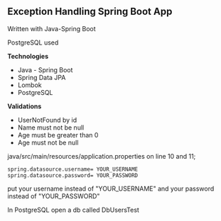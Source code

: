 ## Exception Handling Spring Boot App

Written with Java-Spring Boot

PostgreSQL used

**Technologies**

* Java - Spring Boot
* Spring Data JPA
* Lombok
* PostgreSQL

**Validations**

* UserNotFound by id
* Name must not be null
* Age must be greater than 0
* Age must not be null

java/src/main/resources/application.properties on line 10 and 11;

```properties
spring.datasource.username= YOUR_USERNAME
spring.datasource.password= YOUR_PASSWORD
```

put your username instead of "YOUR_USERNAME" and your password instead of "YOUR_PASSWORD"

In PostgreSQL open a db called DbUsersTest
